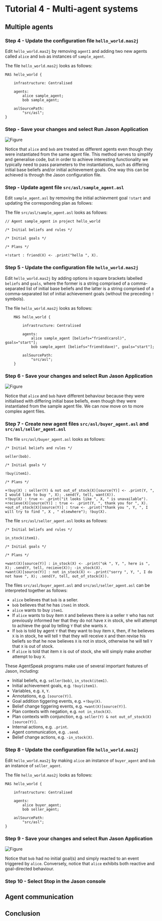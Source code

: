 # Tutorial 4 - Multi-agent systems

<!-- TOC -->

## Multiple agents

### Step 4 - Update the configuration file `hello_world.mas2j`

Edit `hello_world.mas2j` by removing `agent1` and adding two new agents called `alice` and `bob` as instances of `sample_agent`.

The file `hello_world.mas2j` looks as follows:

```jason
MAS hello_world {

    infrastructure: Centralised

    agents:
        alice sample_agent;
        bob sample_agent;

    aslSourcePath:
        "src/asl";
}
```

### Step - Save your changes and select **Run Jason Application**

![Figure](figures/update-mas2j-1.png)

Notice that `alice` and `bob` are treated as different agents even though they were instantiated from the same agent file.
This method serves to simplify and generalise code, but in order to achieve interesting functionality we typically need to pass parameters to the instantiations, such as differing initial base beliefs and/or initial achievement goals.
One way this can be achieved is through the Jason configuration file.

### Step - Update agent file `src/asl/sample_agent.asl`

Edit `sample_agent.asl` by removing the initial achievment goal `!start` and updating the corresponding plan as follows:

The file `src/asl/sample_agent.asl` looks as follows:

```jason
// Agent sample_agent in project hello_world

/* Initial beliefs and rules */

/* Initial goals */

/* Plans */

+!start : friend(X) <- .print("hello ", X).
```

### Step 5 - Update the configuration file `hello_world.mas2j`

Edit `hello_world.mas2j` by adding options in square brackets labelled `beliefs` and `goals`, where the former is a string comprised of a comma-separated list of initial base beliefs and the latter is a string comprised of a comma-separated list of initial achievement goals (without the preceding `!` symbols).

The file `hello_world.mas2j` looks as follows:

```jason
    MAS hello_world {

        infrastructure: Centralised

        agents:
            alice sample_agent [beliefs="friend(carol)", goals="start"];
            bob sample_agent [beliefs="friend(dave)", goals="start"];

        aslSourcePath:
            "src/asl";
    }
```

### Step 6 - Save your changes and select **Run Jason Application**

![Figure](figures/update-mas2j-2.png)

Notice that `alice` and `bob` have different behaviour because they were initialised with differing initial base beliefs, even though they were instantiated from the sample agent file.
We can now move on to more complex agent files.

### Step 7 - Create new agent files `src/asl/buyer_agent.asl` and `src/asl/seller_agent.asl`

The file `src/asl/buyer_agent.asl` looks as follows:

```jason
/* Initial beliefs and rules */

seller(bob).

/* Initial goals */

!buy(item1).

/* Plans */

+!buy(X) : seller(Y) & not out_of_stock(X)[source(Y)] <- .print(Y, ", I would like to buy ", X); .send(Y, tell, want(X)).
+!buy(X) : true <- .print("it looks like ", X, " is unavailable").
+recieve(X)[source(Y)] : true <- .print(Y, ", thank you for ", X).
+out_of_stock(X)[source(Y)] : true <- .print("thank you ", Y, ", I will try to find ", X , " elsewhere"); !buy(X).
```

The file `src/asl/seller_agent.asl` looks as follows:

```jason
/* Initial beliefs and rules */

in_stock(item1).

/* Initial goals */

/* Plans */

+want(X)[source(Y)] : in_stock(X) <- .print("ok ", Y, ", here is ", X); .send(Y, tell, recieve(X)); -in_stock(X).
+want(X)[source(Y)] : not in_stock(X) <- .print("sorry ", Y, ", I do not have ", X); .send(Y, tell, out_of_stock(X)).
```

The files `src/asl/buyer_agent.asl` and `src/asl/seller_agent.asl` can be interpreted together as follows:

- `alice` believes that `bob` is a seller.
- `bob` believes that he has `item1` in stock.
- `alice` wants to buy `item1`.
- If `alice` wants to buy item `X` and believes there is a seller `Y` who has not previously informed her that they do not have `X` in stock, she will attempt to achieve the goal by telling `Y` that she wants `X`.
- If `bob` is told by agent `Y` that they want to buy item `X`, then, if he believes `X` is in stock, he will tell `Y` that they will receive `X` and then revise his beliefs so that he now believes `X` is not in stock, otherwise he will tell `Y` that `X` is out of stock.
- If `alice` is told that item `X` is out of stock, she will simply make another attempt to buy `X`.

These AgentSpeak programs make use of several important features of Jason, including:

- Initial beliefs, e.g. `seller(bob)`, `in_stock(item1)`.
- Initial achievement goals, e.g. `!buy(item1)`.
- Variables, e.g. `X`, `Y`.
- Annotations, e.g. `[source(Y)]`.
- Goal addition tiggering events, e.g. `+!buy(X)`.
- Belief change tiggering events, e.g. `+want(X)[source(Y)]`.
- Plan contexts with negation, e.g. `not in_stock(X)`.
- Plan contexts with conjunction, e.g. `seller(Y) & not out_of_stock(X)[source(Y)]`.
- Internal actions, e.g. `.print`.
- Agent communication, e.g. `.send`.
- Belief change actions, e.g. `-in_stock(X)`.

### Step 8 - Update the configuration file `hello_world.mas2j`

Edit `hello_world.mas2j` by making `alice` an instance of `buyer_agent` and `bob` an instance of `seller_agent`.

The file `hello_world.mas2j` looks as follows:

```jason
MAS hello_world {

    infrastructure: Centralised

    agents:
        alice buyer_agent;
        bob seller_agent;

    aslSourcePath:
        "src/asl";
}
```

### Step 9 - Save your changes and select **Run Jason Application**

![Figure](figures/run-buyer-seller.png)

Notice that `bob` had no initial goal(s) and simply reacted to an event triggered by `alice`.
Conversely, notice that `alice` exhibits both reactive and goal-directed behaviour.

### Step 10 - Select **Stop** in the Jason console

## Agent communication

## Conclusion
